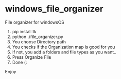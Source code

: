 # windows_file_organizer
File organizer for windowsOS

1. pip install tk
2. python ./file_organizer.py
3. You choose Directory path
4. You checks if the Organization map is good for you
5. If not, you add a folders and file types as you want..
6. Press Organize File
7. Done (:

Enjoy

